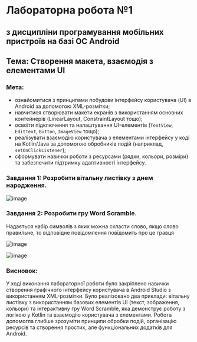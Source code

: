 # Лабораторна робота №1

## з дисципліни програмування мобільних пристроїв на базі ОС Android
## Тема: Створення макета, взаємодія з елементами UI

### Мета:
- ознайомитися з принципами побудови інтерфейсу користувача (UI) в Android за допомогою XML-розмітки;
- навчитися створювати макети екранів з використанням основних контейнерів (LinearLayout, ConstraintLayout тощо);
- освоїти підключення та налаштування UI-елементів (`TextView`, `EditText`, `Button`, `ImageView` тощо);
- реалізувати взаємодію користувача з елементами інтерфейсу у коді на Kotlin/Java за допомогою обробників подій (наприклад, `setOnClickListener`);
- сформувати навички роботи з ресурсами (рядки, кольори, розміри) та забезпечити підтримку адаптивності інтерфейсу.
  
### Завдання 1: Розробити вітальну листівку з днем народження.

![image](https://github.com/user-attachments/assets/b842e055-3cf4-4102-844d-5f87cb0d5efb)

### Завдання 2: Розробити гру Word Scramble.
Надається набір символів з яких можна скласти слово, якщо слово правильне, то відповідне повідомлення повідомить про це гравця

![image](https://github.com/user-attachments/assets/12aa7f64-d7bf-458b-8dd0-06d2b9f32277)

![image](https://github.com/user-attachments/assets/f9912623-56cc-4584-bba1-b36d6ecf8ded)

### Висновок:
У ході виконання лабораторної роботи було закріплено навички створення графічного інтерфейсу користувача в Android Studio з використанням XML-розмітки. Було реалізовано два приклади: вітальну листівку з використанням базових елементів UI (текст, зображення, кольори) та інтерактивну гру Word Scramble, яка демонструє роботу з логікою у Kotlin та взаємодію користувача з елементами. Робота допомогла глибше зрозуміти принципи обробки подій, організацію ресурсів та створення простих, але функціональних додатків для Android.
